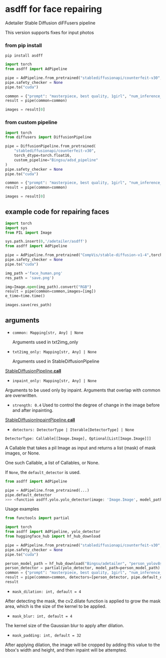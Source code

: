 # asdff for face repairing

Adetailer Stable Diffusion diFFusers pipeline

This version supports fixes for input photos

### from pip install

```
pip install asdff
```

```py
import torch
from asdff import AdPipeline

pipe = AdPipeline.from_pretrained("stablediffusionapi/counterfeit-v30", torch_dtype=torch.float16)
pipe.safety_checker = None
pipe.to("cuda")

common = {"prompt": "masterpiece, best quality, 1girl", "num_inference_steps": 28}
result = pipe(common=common)

images = result[0]
```

### from custom pipeline


```py
import torch
from diffusers import DiffusionPipeline

pipe = DiffusionPipeline.from_pretrained(
    "stablediffusionapi/counterfeit-v30",
    torch_dtype=torch.float16,
    custom_pipeline="Bingsu/adsd_pipeline"
)
pipe.safety_checker = None
pipe.to("cuda")

common = {"prompt": "masterpiece, best quality, 1girl", "num_inference_steps": 28}
result = pipe(common=common)

images = result[0]
```
## example code for repairing faces

```py
import torch
import sys
from PIL import Image

sys.path.insert(0,'/adetailer/asdff')
from asdff import AdPipeline

pipe = AdPipeline.from_pretrained("CompVis/stable-diffusion-v1-4",torch_dtype=torch.float16)
pipe.safety_checker = None
pipe.to("cuda")

img_path ='face_human.png'
res_path = 'save.png')

img=Image.open(img_path).convert("RGB")
result = pipe(common=common,images=[img])
e_time=time.time()

images.save(res_path)

```

## arguments

- `common: Mapping[str, Any] | None`

  Arguments used in txt2img_only

- `txt2img_only: Mapping[str, Any] | None`

  Arguments used in StableDiffusionPipeline

[StableDiffusionPipeline.__call__](https://huggingface.co/docs/diffusers/api/pipelines/stable_diffusion/text2img#diffusers.StableDiffusionPipeline.__call__)

- `inpaint_only: Mapping[str, Any] | None`

 Arguments to be used only by inpaint. Arguments that overlap with common are overwritten.

- `strength: 0.4`  Used to control the degree of change in the image before and after inpainting.

[StableDiffusionInpaintPipeline.__call__](https://huggingface.co/docs/diffusers/api/pipelines/stable_diffusion/inpaint#diffusers.StableDiffusionInpaintPipeline.__call__)

- `detectors: DetectorType | Iterable[DetectorType] | None`

`DetectorType: Callable[[Image.Image], Optional[List[Image.Image]]]`

A Callable that takes a pil Image as input and returns a list (mask) of mask images, or None.

One such Callable, a list of Callables, or None.

If `None`, the `default_detector` is used.

```py
from asdff import AdPipeline

pipe = AdPipeline.from_pretrained(...)
pipe.default_detector
>>> <function asdff.yolo.yolo_detector(image: 'Image.Image', model_path: 'str | None' = None, confidence: 'float' = 0.3) -> 'list[Image.Image] | None'>
```

Usage examples

```py
from functools import partial

import torch
from asdff import AdPipeline, yolo_detector
from huggingface_hub import hf_hub_download

pipe = AdPipeline.from_pretrained("stablediffusionapi/counterfeit-v30", torch_dtype=torch.float16)
pipe.safety_checker = None
pipe.to("cuda")

person_model_path = hf_hub_download("Bingsu/adetailer", "person_yolov8s-seg.pt")
person_detector = partial(yolo_detector, model_path=person_model_path)
common = {"prompt": "masterpiece, best quality, 1girl", "num_inference_steps": 28}
result = pipe(common=common, detectors=[person_detector, pipe.default_detector])
result
```

- `mask_dilation: int, default = 4`
  
After detecting the mask, the cv2.dilate function is applied to grow the mask area, which is the size of the kernel to be applied.

- `mask_blur: int, default = 4`

The kernel size of the Gaussian blur to apply after dilation.

- `mask_padding: int, default = 32`
  
After applying dilation, the image will be cropped by adding this value to the bbox's width and height, and then inpaint will be attempted.
